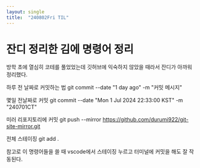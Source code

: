 ```yaml
---
layout: single
title:  "240802Fri TIL"
---
```

# 잔디 정리한 김에 명령어 정리

방학 초에 열심히 코테를 풀었었는데 깃허브에 익숙하지 않았을 때라서 잔디가 아까워 정리했다.


하루 전 날짜로 커밋하는 법
git commit --date "1 day ago" -m "커밋 메시지"

몇일 전날짜로 커밋
git commit --date "Mon 1 Jul 2024 22:33:00 KST" -m "240701CT"  


미러 리포지토리에 커밋
git push --mirror https://github.com/durumi922/git-site-mirror.git  

전체 스테이징
git add .

참고로 이 명령어들을 쓸 때 vscode에서 스테이징 누르고 터미널에 커밋을 해도 잘 작동된다.